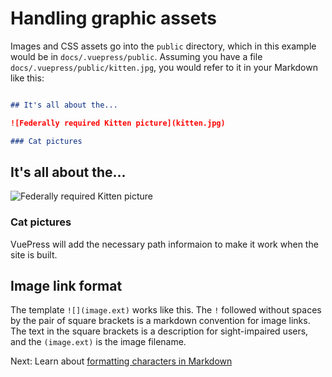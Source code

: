 # Handling graphic assets

Images and CSS assets go into the `public` directory, which in this example would be in `docs/.vuepress/public`.
Assuming you have a file `docs/.vuepress/public/kitten.jpg`, you would refer to it in your Markdown like this:

```markdown

## It's all about the...  

![Federally required Kitten picture](kitten.jpg)

### Cat pictures
```

## It's all about the...  

![Federally required Kitten picture](/assets/img/kitten.jpg)

###  Cat pictures

VuePress will add the necessary path informaion to make it work when the site is built.

## Image link format

The template `![](image.ext)` works like this. The `!` followed without spaces by the pair of square brackets
is a markdown convention for image links. The text in the square brackets is a description for 
sight-impaired users, and the `(image.ext)` is the image filename.

Next: Learn about [formatting characters in Markdown](formatting-characters.md)
